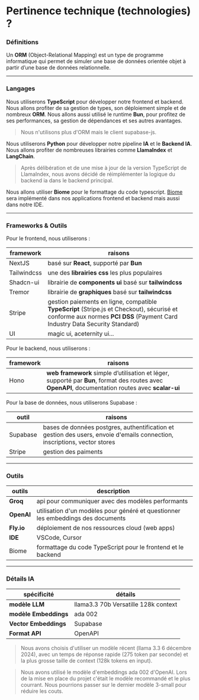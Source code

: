 # Pertinence technique (technologies) ?

### Définitions

Un **ORM** (Object-Relational Mapping) est un type de programme informatique qui permet de simuler une base de données orientée objet à partir d’une base de données relationnelle.

---

### Langages

Nous utiliserons **TypeScript** pour développer notre frontend et backend. Nous allons profiter de sa gestion de types, son déploiement simple et de nombreux **ORM**. Nous allons aussi utilisé le runtime **Bun**, pour profitez de ses performances, sa gestion de dépendances et ses autres avantages.

> Nous n'utilisons plus d'ORM mais le client supabase-js.

Nous utiliserons **Python** pour développer notre pipeline **IA** et le **Backend IA**. Nous allons profiter de nombreuses librairies comme **LlamaIndex** et **LangChain**.

> Après délibération et de une mise à jour de la version TypeScript de LlamaIndex, nous avons décidé de réimplémenter la logique du backend ia dans le backend principal.

Nous allons utiliser **Biome** pour le formattage du code typescript. [Biome](https://biomejs.dev/) sera implémenté dans nos applications frontend et backend mais aussi dans notre IDE.

---

### Frameworks & Outils

Pour le frontend, nous utiliserons :

| framework | raisons |
| --- | --- |
| NextJS | basé sur **React**, supporté par **Bun**
| Tailwindcss | une des **librairies css** les plus populaires
| Shadcn-ui | librairie de **components ui** basé sur **tailwindcss**
| Tremor | librairie de **graphiques** basé sur **tailwindcss**
| Stripe | gestion paiements en ligne, compatible **TypeScript** (Stripe.js et Checkout), sécurisé et conforme aux normes **PCI DSS** (Payment Card Industry Data Security Standard)
| UI | magic ui, aceternity ui...

Pour le backend, nous utiliserons :

| framework | raisons |
| --- | --- |
| Hono | **web framework** simple d’utilisation et léger, supporté par **Bun**, format des routes avec **OpenAPI**, documentation routes avec **scalar-ui**


Pour la base de données, nous utiliserons Supabase :

| outil | raisons |
| --- | --- |
| Supabase | bases de données postgres, authentification et gestion des users, envoie d'emails connection, inscriptions, vector stores
| Stripe | gestion des paiments 

---

### Outils

| outils | description |
| --- | --- |
| **Groq** | api pour communiquer avec des modèles performants
| **OpenAI** | utilisation d'un modèles pour généré et questionner les embeddings des documents
| **Fly.io** | déploiement de nos ressources cloud (web apps)
| **IDE** | VSCode, Cursor
| Biome | formattage du code TypeScript pour le frontend et le backend

---

### Détails IA

| spécificité | détails |
| --- | --- |
| **modèle LLM** | llama3.3 70b Versatille 128k context
| **modèle Embeddings** | ada 002
| **Vector Embeddings** | Supabase
| **Format API** | OpenAPI

> Nous avons choisis d'utiliser un modèle récent (llama 3.3 6 décembre 2024), avec un temps de réponse rapide (275 token par seconde) et la plus grosse taille de context (128k tokens en input).

> Nous avons utilisé le modèle d'embeddings ada 002 d'OpenAI. Lors de la mise en place du projet c'était le modèle recommandé et le plus courrant. Nous pourrions passer sur le dernier modèle 3-small pour réduire les couts.